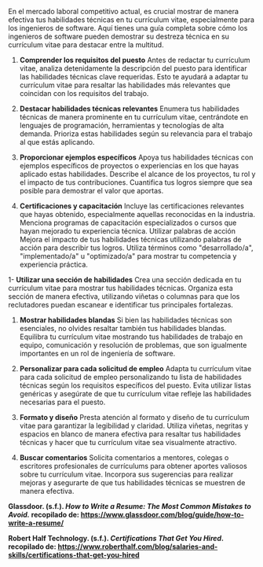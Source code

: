 

En el mercado laboral competitivo actual, es crucial mostrar de manera efectiva tus habilidades técnicas en tu currículum vitae, especialmente para los ingenieros de software. Aquí tienes una guía completa sobre cómo los ingenieros de software pueden demostrar su destreza técnica en su currículum vitae para destacar entre la multitud.

1. **Comprender los requisitos del puesto**
Antes de redactar tu currículum vitae, analiza detenidamente la descripción del puesto para identificar las habilidades técnicas clave requeridas. Esto te ayudará a adaptar tu currículum vitae para resaltar las habilidades más relevantes que coincidan con los requisitos del trabajo.

1. **Destacar habilidades técnicas relevantes**
Enumera tus habilidades técnicas de manera prominente en tu currículum vitae, centrándote en lenguajes de programación, herramientas y tecnologías de alta demanda. Prioriza estas habilidades según su relevancia para el trabajo al que estás aplicando.

1. **Proporcionar ejemplos específicos**
Apoya tus habilidades técnicas con ejemplos específicos de proyectos o experiencias en los que hayas aplicado estas habilidades. Describe el alcance de los proyectos, tu rol y el impacto de tus contribuciones. Cuantifica tus logros siempre que sea posible para demostrar el valor que aportas.

1. **Certificaciones y capacitación**
Incluye las certificaciones relevantes que hayas obtenido, especialmente aquellas reconocidas en la industria. Menciona programas de capacitación especializados o cursos que hayan mejorado tu experiencia técnica.
Utilizar palabras de acción
Mejora el impacto de tus habilidades técnicas utilizando palabras de acción para describir tus logros. Utiliza términos como "desarrollado/a", "implementado/a" u "optimizado/a" para mostrar tu competencia y experiencia práctica.

1- **Utilizar una sección de habilidades**
Crea una sección dedicada en tu currículum vitae para mostrar tus habilidades técnicas. Organiza esta sección de manera efectiva, utilizando viñetas o columnas para que los reclutadores puedan escanear e identificar tus principales fortalezas.

1. **Mostrar habilidades blandas**
Si bien las habilidades técnicas son esenciales, no olvides resaltar también tus habilidades blandas. Equilibra tu currículum vitae mostrando tus habilidades de trabajo en equipo, comunicación y resolución de problemas, que son igualmente importantes en un rol de ingeniería de software.

1. **Personalizar para cada solicitud de empleo**
Adapta tu currículum vitae para cada solicitud de empleo personalizando tu lista de habilidades técnicas según los requisitos específicos del puesto. Evita utilizar listas genéricas y asegúrate de que tu currículum vitae refleje las habilidades necesarias para el puesto.

1. **Formato y diseño**
Presta atención al formato y diseño de tu currículum vitae para garantizar la legibilidad y claridad. Utiliza viñetas, negritas y espacios en blanco de manera efectiva para resaltar tus habilidades técnicas y hacer que tu currículum vitae sea visualmente atractivo.

1. **Buscar comentarios**
Solicita comentarios a mentores, colegas o escritores profesionales de currículums para obtener aportes valiosos sobre tu currículum vitae. Incorpora sus sugerencias para realizar mejoras y asegurarte de que tus habilidades técnicas se muestren de manera efectiva.

**Glassdoor. (s.f.). *How to Write a Resume: The Most Common Mistakes to Avoid.* recopilado de: https://www.glassdoor.com/blog/guide/how-to-write-a-resume/**

**Robert Half Technology. (s.f.). *Certifications That Get You Hired*. recopilado de: https://www.roberthalf.com/blog/salaries-and-skills/certifications-that-get-you-hired**
